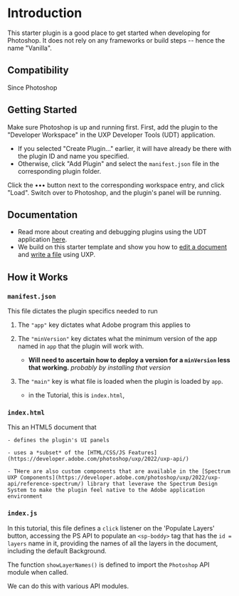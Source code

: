 # Introduction

This starter plugin is a good place to get started when developing for Photoshop. It does not rely on any frameworks or build steps -- hence the name "Vanilla".

## Compatibility

Since Photoshop 

## Getting Started

Make sure Photoshop is up and running first. First, add the plugin to the "Developer Workspace" in the UXP Developer Tools (UDT) application.
  * If you selected "Create Plugin..." earlier, it will have already be there with the plugin ID and name you specified. 
  * Otherwise, click "Add Plugin" and select the `manifest.json` file in the corresponding plugin folder.

Click the ••• button next to the corresponding workspace entry, and click "Load". Switch over to Photoshop, and the plugin's panel will be running. 

## Documentation

* Read more about creating and debugging plugins using the UDT application [here](https://developer.adobe.com/photoshop/uxp/2022/guides/devtool/udt-walkthrough/). 
* We build on this starter template and show you how to [edit a document](https://developer.adobe.com/photoshop/uxp/2022/guides/getting-started/editing-the-document/) and [write a file](https://developer.adobe.com/photoshop/uxp/2022/guides/getting-started/writing-a-file/) using UXP. 

## How it Works

### `manifest.json`

This file dictates the plugin specifics needed to run

1. The `"app"` key dictates what Adobe program this applies to

2. The `"minVersion"` key dictates what the minimum version of the app named in `app` that the plugin will work with. 
    - **Will need to ascertain how to deploy a version for a `minVersion` less that working.** _probably by installing that version_

3. The `"main"` key is what file is loaded when the plugin is loaded by `app`. 
    - in the Tutorial, this is `index.html`,
    
### `index.html`    

This an HTML5 document that
    
    - defines the plugin's UI panels

    - uses a *subset* of the [HTML/CSS/JS Features](https://developer.adobe.com/photoshop/uxp/2022/uxp-api/)
    
    - THere are also custom components that are available in the [Spectrum UXP Components](https://developer.adobe.com/photoshop/uxp/2022/uxp-api/reference-spectrum/) library that leverave the Spectrum Design System to make the plugin feel native to the Adobe application environment

### `index.js`

In this tutorial, this file defines a `click` listener on the 'Populate Layers' button, accessing the PS API to populate an `<sp-boddy>` tag that has the  `id = layers` name in it, providing the names of all the layers in the document, including the default Background.

The function `showLayerNames()` is defined to import the `Photoshop` API module when called. 

We can do this with various API modules. 
